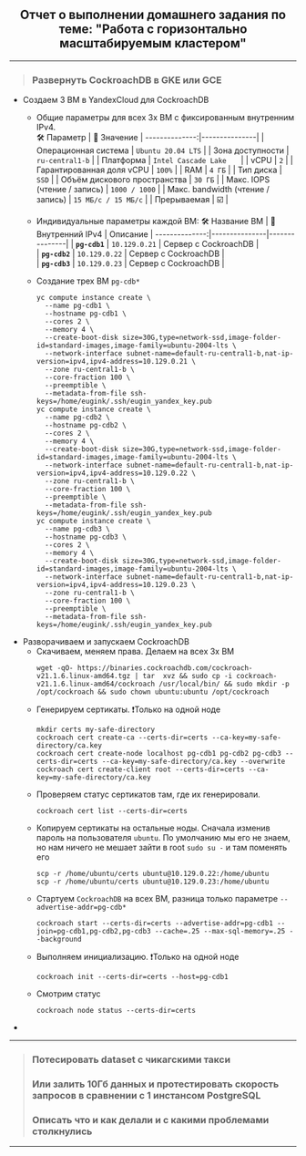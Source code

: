 <div align="center"><h2> Отчет о выполнении домашнего задания по теме: "Работа с горизонтально масштабируемым кластером" </h2></div>

***

> ### Развернуть CockroachDB в GKE или GCE
  * Создаем 3 ВМ в YandexCloud для CockroachDB
      * Общие параметры для всех 3х ВМ с фиксированным внутренним IPv4.   
         :hammer_and_wrench: Параметр | :memo: Значение |
        --------------:|---------------| 
        | Операционная система | `Ubuntu 20.04 LTS` |
        | Зона доступности | `ru-central1-b` |
        | Платформа | `Intel Cascade Lake	` |
        | vCPU | `2` |
        | Гарантированная доля vCPU | `100%` |
        | RAM | `4 ГБ` |
        | Тип диска | `SSD` | 
        | Объём дискового пространства | `30 ГБ` |
        | Макс. IOPS (чтение / запись) | `1000 / 1000` |
        | Макс. bandwidth (чтение / запись) | `15 МБ/с / 15 МБ/с` |
        | Прерываемая | :ballot_box_with_check: |
    * Индивидуальные параметры каждой ВМ:
        :hammer_and_wrench: Название ВМ | :memo: Внутренний IPv4 | Описание |
        --------------:|---------------|---------------|
        | **`pg-cdb1`** | `10.129.0.21` | Сервер с CockroachDB |      
        | **`pg-cdb2`** | `10.129.0.22` | Сервер с CockroachDB |  
        | **`pg-cdb3`** | `10.129.0.23` | Сервер с CockroachDB |          

     * Создание трех ВМ `pg-cdb*`
       ```console
       yc compute instance create \
         --name pg-cdb1 \
         --hostname pg-cdb1 \
         --cores 2 \
         --memory 4 \
         --create-boot-disk size=30G,type=network-ssd,image-folder-id=standard-images,image-family=ubuntu-2004-lts \
         --network-interface subnet-name=default-ru-central1-b,nat-ip-version=ipv4,ipv4-address=10.129.0.21 \
         --zone ru-central1-b \
         --core-fraction 100 \
         --preemptible \
         --metadata-from-file ssh-keys=/home/eugink/.ssh/eugin_yandex_key.pub
       yc compute instance create \
         --name pg-cdb2 \
         --hostname pg-cdb2 \
         --cores 2 \
         --memory 4 \
         --create-boot-disk size=30G,type=network-ssd,image-folder-id=standard-images,image-family=ubuntu-2004-lts \
         --network-interface subnet-name=default-ru-central1-b,nat-ip-version=ipv4,ipv4-address=10.129.0.22 \
         --zone ru-central1-b \
         --core-fraction 100 \
         --preemptible \
         --metadata-from-file ssh-keys=/home/eugink/.ssh/eugin_yandex_key.pub
       yc compute instance create \
         --name pg-cdb3 \
         --hostname pg-cdb3 \
         --cores 2 \
         --memory 4 \
         --create-boot-disk size=30G,type=network-ssd,image-folder-id=standard-images,image-family=ubuntu-2004-lts \
         --network-interface subnet-name=default-ru-central1-b,nat-ip-version=ipv4,ipv4-address=10.129.0.23 \
         --zone ru-central1-b \
         --core-fraction 100 \
         --preemptible \
         --metadata-from-file ssh-keys=/home/eugink/.ssh/eugin_yandex_key.pub
       ```
  * Разворачиваем и запускаем CockroachDB
    * Скачиваем, меняем права. Делаем на всех 3х ВМ
      ```console
      wget -qO- https://binaries.cockroachdb.com/cockroach-v21.1.6.linux-amd64.tgz | tar  xvz && sudo cp -i cockroach-v21.1.6.linux-amd64/cockroach /usr/local/bin/ && sudo mkdir -p /opt/cockroach && sudo chown ubuntu:ubuntu /opt/cockroach
      ```
    * Генерируем сертикаты. ❗️Только на одной ноде
      ```console
      mkdir certs my-safe-directory
      cockroach cert create-ca --certs-dir=certs --ca-key=my-safe-directory/ca.key
      cockroach cert create-node localhost pg-cdb1 pg-cdb2 pg-cdb3 --certs-dir=certs --ca-key=my-safe-directory/ca.key --overwrite
      cockroach cert create-client root --certs-dir=certs --ca-key=my-safe-directory/ca.key
      ```
    * Проверяем статус сертикатов там, где их генерировали.
      ```console    
      cockroach cert list --certs-dir=certs
      ```
    * Копируем сертикаты на остальные ноды. Сначала изменив пароль на пользователя `ubuntu`. По умолчанию мы его не знаем, но нам ничего не мешает зайти в root `sudo su -` и там поменять его
      ```console
      scp -r /home/ubuntu/certs ubuntu@10.129.0.22:/home/ubuntu
      scp -r /home/ubuntu/certs ubuntu@10.129.0.23:/home/ubuntu
      ```
    * Стартуем `CockroachDB` на всех ВМ, разница только параметре `--advertise-addr=pg-cdb*`
      ```console
      cockroach start --certs-dir=certs --advertise-addr=pg-cdb1 --join=pg-cdb1,pg-cdb2,pg-cdb3 --cache=.25 --max-sql-memory=.25 --background
      ```
    * Выполняем инициализацию. ❗️Только на одной ноде
      ```console
      cockroach init --certs-dir=certs --host=pg-cdb1
      ```
    * Смотрим статус
      ```console
      cockroach node status --certs-dir=certs
      ```    
  * 
***      
> ### Потесировать dataset с чикагскими такси
> ### Или залить 10Гб данных и протестировать скорость запросов в сравнении с 1 инстансом PostgreSQL
> ### Описать что и как делали и с какими проблемами столкнулись
***

